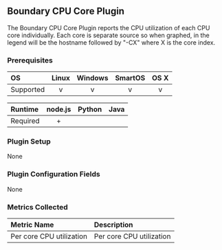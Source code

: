 Boundary CPU Core Plugin
------------------------

The Boundary CPU Core Plugin reports the CPU utilization of each CPU core individually. Each core is separate source so when graphed, in the legend will be the hostname followed by "-CX" where X is the core index.

### Prerequisites

|     OS    | Linux | Windows | SmartOS | OS X |
|:----------|:-----:|:-------:|:-------:|:----:|
| Supported |   v   |    v    |    v    |  v   |


|  Runtime | node.js | Python | Java |
|:---------|:-------:|:------:|:----:|
| Required |    +    |        |      |

### Plugin Setup
None

### Plugin Configuration Fields
None

### Metrics Collected

|Metric Name             |Description                                                   |
|:-----------------------|:-------------------------------------------------------------|
|Per core CPU utilization|Per core CPU utilization                                      |


